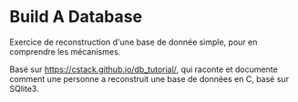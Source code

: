 # Build A Database

Exercice de reconstruction d'une base de donnée simple, pour en comprendre les mécanismes.

Basé sur https://cstack.github.io/db_tutorial/, qui raconte et documente comment une personne a reconstruit une base de données en C, basé sur SQlite3.


